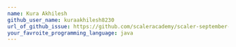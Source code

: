 ```yaml
---
name: Kura Akhilesh
github_user_name: kuraakhilesh8230
url_of_github_issue: https://github.com/scaleracademy/scaler-september-open-source-challenge/issues/81
your_favroite_programming_language: java
---
```

